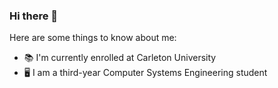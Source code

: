### Hi there 👋

Here are some things to know about me:

- :books: I'm currently enrolled at Carleton University 
- :desktop_computer: I am a third-year Computer Systems Engineering student
